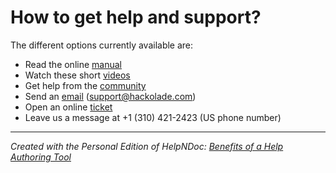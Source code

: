 # How to get help and support?

The different options currently available are:

* Read the online [manual](<http://hackolade.com/help> "target=\"\_blank\"")&nbsp;
* Watch these short [videos](<http://hackolade.com/videos.html> "target=\"\_blank\"")&nbsp;
* Get help from the [community](<https://hackolade.zendesk.com/hc/en-us/community/topics> "target=\"\_blank\"")&nbsp;
* Send an [email](<mailto:support@hackolade.com?subject=Support%20request>) (support@hackolade.com)&nbsp;
* Open an online [ticket](<https://hackolade.zendesk.com/hc/en-us/requests/new> "target=\"\_blank\"")&nbsp;
* Leave us a message at +1 (310) 421-2423 (US phone number)


***
_Created with the Personal Edition of HelpNDoc: [Benefits of a Help Authoring Tool](<https://www.helpauthoringsoftware.com>)_
